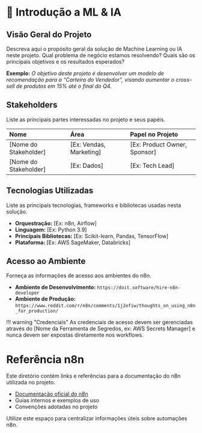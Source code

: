 # 🤖 Introdução a ML & IA

## Visão Geral do Projeto

Descreva aqui o propósito geral da solução de Machine Learning ou IA neste projeto. Qual problema de negócio estamos resolvendo? Quais são os principais objetivos e os resultados esperados?

**Exemplo:**
*O objetivo deste projeto é desenvolver um modelo de recomendação para a "Carteira do Vendedor", visando aumentar o cross-sell de produtos em 15% até o final do Q4.*

## Stakeholders

Liste as principais partes interessadas no projeto e seus papéis.

| Nome | Área | Papel no Projeto |
| :--- | :--- | :--- |
| [Nome do Stakeholder] | [Ex: Vendas, Marketing] | [Ex: Product Owner, Sponsor] |
| [Nome do Stakeholder] | [Ex: Dados] | [Ex: Tech Lead] |

## Tecnologias Utilizadas

Liste as principais tecnologias, frameworks e bibliotecas usadas nesta solução.

- **Orquestração:** [Ex: n8n, Airflow]
- **Linguagem:** [Ex: Python 3.9]
- **Principais Bibliotecas:** [Ex: Scikit-learn, Pandas, TensorFlow]
- **Plataforma:** [Ex: AWS SageMaker, Databricks]


## Acesso ao Ambiente

Forneça as informações de acesso aos ambientes do n8n.

- **Ambiente de Desenvolvimento:** `https://doit.software/hire-n8n-developer`
- **Ambiente de Produção:** `https://www.reddit.com/r/n8n/comments/1j2efiw/thoughts_on_using_n8n_for_production/`

!!! warning "Credenciais"
    As credenciais de acesso devem ser gerenciadas através do [Nome da Ferramenta de Segredos, ex: AWS Secrets Manager] e nunca devem ser expostas diretamente nos workflows.

# Referência n8n

Este diretório contém links e referências para a documentação do n8n utilizada no projeto.

- [Documentação oficial do n8n](https://docs.n8n.io/)
- Guias internos e exemplos de uso
- Convenções adotadas no projeto

Utilize este espaço para centralizar informações úteis sobre automações n8n.
